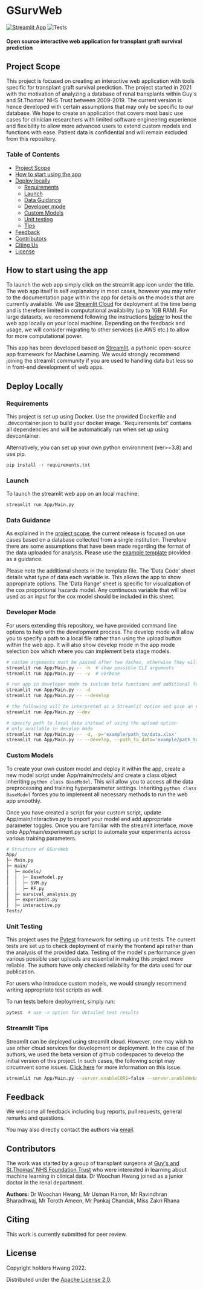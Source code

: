 # GSurvWeb

[![Streamlit App](https://static.streamlit.io/badges/streamlit_badge_black_white.svg)](https://woochan-hwang-gsurvweb-appmain-ke01om.streamlitapp.com/)
![Tests](https://github.com/woochan-hwang/GSurvWeb/actions/workflows/main.yml/badge.svg)

#### Open source interactive web application for transplant graft survival prediction  

## Project Scope
This project is focused on creating an interactive web application with tools specific for transplant graft survival prediction. The project started in 2021 with the motivation of analyzing a database of renal transplants within Guy's and St.Thomas' NHS Trust between 2009-2019. The current version is hence developed with certain assumptions that may only be specific to our database. We hope to create an application that covers most basic use cases for clinician researchers with limited software engineering experience and flexibility to allow more advanced users to extend custom models and functions with ease. Patient data is confidential and will remain excluded from this repository. 


### **Table of Contents**
<!-- created with help from https://github.com/ekalinin/github-markdown-toc and further manual adjustments -->

* [Project Scope](#project-scope)
* [How to start using the app](#how-to-start-using-the-app)
* [Deploy locally](#deploying-locally)
   * [Requirements](#requirements)
   * [Launch](#launch)
   * [Data Guidance](#data-guidance)
   * [Developer mode](#developer-mode)
   * [Custom Models](#custom-models)
   * [Unit testing](#unit-testing)
   * [Tips](#streamlit-tips)
* [Feedback](#feedback)
* [Contributors](#contributors)
* [Citing Us](#citing)
* [License](#license)

## How to start using the app

To launch the web app simply click on the streamlit app icon under the title. The web app itself is self explanatory in most cases, however you may refer to the documentation page within the app for details on the models that are currently available. We use [Streamlit Cloud](https://streamlit.io/cloud) for deployment at the time being and is therefore limited in computational availability (up to 1GB RAM). For large datasets, we recommend following the instructions [below](#deploy-locally) to host the web app locally on your local machine. Depending on the feedback and usage, we will consider migrating to other services (i.e.AWS etc.) to allow for more computational power. 

This app has been developed based on [Streamlit](https://streamlit.io/), a pythonic open-source app framework for Machine Learning. We would strongly recommend joining the streamlit community if you are used to handling data but less so in front-end development of web apps. 


## Deploy Locally

### Requirements

This project is set up using Docker. Use the provided Dockerfile and .devcontainer.json to build your docker image. 'Requirements.txt' contains all dependencies and will be automatically run when set up using devcontainer. 

Alternatively, you can set up your own python environment (ver>=3.8) and use pip.
 ```bash
pip install -r requirements.txt
```

### Launch 

To launch the streamlit web app on an local machine:
```bash
streamlit run App/Main.py
```

### Data Guidance

As explained in the [project scope](#project-scope), the current release is focused on use cases based on a database collected from a single institution. Therefore there are some assumptions that have been made regarding the format of the data uploaded for analysis. Please use the [example template](https://github.com/woochan-hwang/GSurvWeb/blob/main/App/data/example_data_template.xlsx) provided as a guidance. 

Please note the additional sheets in the template file. The 'Data Code' sheet details what type of data each variable is. This allows the app to show appropriate options. The 'Data Range' sheet is specific for visualization of the cox proportional hazards model. Any continuous variable that will be used as an input for the cox model should be included in this sheet. 

### Developer Mode

For users extending this repository, we have provided command line options to help with the development process. The develop mode will allow you to specify a path to a local file rather than using the upload button within the web app. It will also show develop mode in the app mode selection box which where you can implement beta stage models. 

```bash
# custom arguments must be passed after two dashes, otherwise they will be interpreted as arguments to Streamlit itself.
streamlit run App/Main.py -- -h  # show possible CLI arguments
streamlit run App/Main.py -- -v  # verbose

# run app in developer mode to include beta functions and additional features
streamlit run App/Main.py -- -d
streamlit run App/Main.py -- --develop

# the following will be interpreted as a Streamlit option and give an error
streamlit run App/Main.py --dev

# specify path to local data instead of using the upload option 
# only available in develop mode 
streamlit run App/Main.py -- -d, -p='example/path_to/data.xlsx'
streamlit run App/Main.py -- --develop, --path_to_data='example/path_to/data.xlsx'
```

### Custom Models

To create your own custom model and deploy it within the app, create a new model script under App/main/models/ and create a class object inheriting ```python class BaseModel```. This will allow you to access all the data preprocessing and training hyperparameter settings. Inheriting ```python class BaseModel``` forces you to implement all necessary methods to run the web app smoothly. 

Once you have created a script for your custom script, update App/main/interactive.py to import your model and add appropriate parameter toggles. Once you are familiar with the streamlit interface, move onto App/main/experiment.py script to automate your experiments across various training parameters. 

```bash
# Structure of GSurvWeb
App/
├─ Main.py
├─ main/
│  ├─ models/
│  │  ├─ BaseModel.py
│  │  ├─ SVM.py
│  │  ├─ RF.py
│  ├─ survival_analysis.py
│  ├─ experiment.py
│  ├─ interactive.py
Tests/
```

### Unit Testing

This project uses the [Pytest](https://docs.pytest.org/en/7.1.x/) framework for setting up unit tests. The current tests are set up to check deployment of mainly the frontend api rather than the analysis of the provided data. Testing of the model's performance given various possible user uploads are essential in making this project more reliable. The authors have only checked reliability for the data used for our publication. 

For users who introduce custom models, we would strongly recommend writing appropriate test scripts as well. 

To run tests before deployment, simply run: 

```bash
pytest  # use -v option for detailed test results
```

### Streamlit Tips

Streamlit can be deployed using streamlit cloud. However, one may wish to use other cloud services for development or deployment. In the case of the authors, we used the beta version of github codespaces to develop the initial version of this project. In such cases, the following script may circumvent some issues. [Click here](https://docs.streamlit.io/knowledge-base/deploy/remote-start) for more information on this issue.

```bash
streamlit run App/Main.py --server.enableCORS=false --server.enableWebsocketCompression=false -- [custom arguments]
```


## Feedback 

We welcome all feedback including bug reports, pull requests, general remarks and questions. 

You may also directly contact the authors via [email](mailto:woochan.hwang14@alumni.imperial.ac.uk).


## Contributors 

The work was started by a group of transplant surgeons at [Guy's and St.Thomas' NHS Foundation Trust](https://www.guysandstthomas.nhs.uk/) who were interested in learning about machine learning in clinical data. Dr Woochan Hwang joined as a junior doctor in the renal department. 

**Authors:**
Dr Woochan Hwang, Mr Usman Harron, Mr Ravindhran Bharadhwaj, Mr Toroth Ameen, Mr Pankaj Chandak, Miss Zakri Rhana 


## Citing 
This work is currently submitted for peer review. 


## License

Copyright holders Hwang 2022. 

Distributed under the [Apache License 2.0](https://github.com/woochan-hwang/GSurvWeb/blob/main/LICENSE). 
